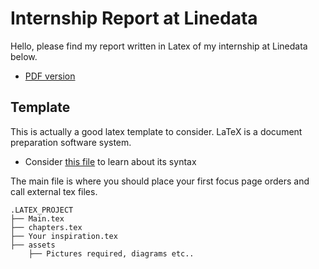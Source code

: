 #  Internship Report at Linedata
Hello, please find my report written in Latex of my internship at Linedata below.
- [PDF version](PFA_YahyaAbulhaj.pdf)


## Template
This is actually a good latex template to consider. LaTeX is a document preparation software system.

- Consider [this file](aide-memoire_Latex.pdf) to learn about its syntax


The main file is where you should place your first focus page orders and call external tex files.

``` 
.LATEX_PROJECT
├── Main.tex
├── chapters.tex
├── Your inspiration.tex
├── assets
    ├── Pictures required, diagrams etc..


